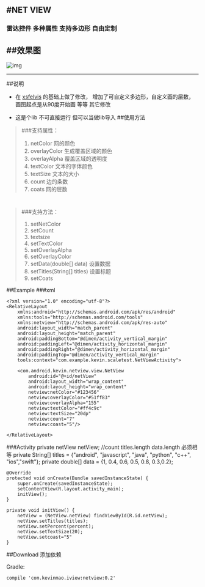 #NET VIEW
---
### 雷达控件 多种属性 支持多边形 自由定制

##效果图
---
![img](https://github.com/vinyumao/NetView/blob/master/netview/src/main/res/raw/screenshot/1951.png)

---
##说明
* 在 [xsfelvis](https://github.com/xsfelvis/NetView) 的基础上做了修改， 增加了可自定义多边形，自定义画的层数，画图起点是从90度开始画
等等 其它修改

* 这是个lib 不可直接运行 但可以当做lib导入 
##使用方法
> ###支持属性：
> 1. netColor 网的颜色
> 2. overlayColor 生成覆盖区域的颜色
> 3. overlayAlpha 覆盖区域的透明度
> 4. textColor 文本的字体颜色
> 5. textSize 文本的大小
> 6. count 边的条数
> 7. coats 网的层数
#  #
> ###支持方法：
> 1. setNetColor
> 2. setCount
> 3. textsize
> 4. setTextColor
> 5. setOverlayAlpha
> 6. setOverlayColor
> 7. setData(double[] data)  设置数据
> 8. setTitles(String[] titles) 设置标题
> 9. setCoats


##Example
###xml

	<?xml version="1.0" encoding="utf-8"?>
	<RelativeLayout
	    xmlns:android="http://schemas.android.com/apk/res/android"
	    xmlns:tools="http://schemas.android.com/tools"
	    xmlns:netview="http://schemas.android.com/apk/res-auto"
	    android:layout_width="match_parent"
	    android:layout_height="match_parent"
	    android:paddingBottom="@dimen/activity_vertical_margin"
	    android:paddingLeft="@dimen/activity_horizontal_margin"
	    android:paddingRight="@dimen/activity_horizontal_margin"
	    android:paddingTop="@dimen/activity_vertical_margin"
	    tools:context="com.example.kevin.scaletest.NetViewActivity">

	    <com.android.kevin.netview.view.NetView
			android:id="@+id/netView"
	        android:layout_width="wrap_content"
	        android:layout_height="wrap_content"
	        netview:netColor="#123456"
	        netview:overlayColor="#51ff83"
	        netview:overlayAlpha="155"
	        netview:textColor="#ff4c9c"
	        netview:textSize="20dp"
	        netview:count="7"
	        netview:coast="5"/>

	</RelativeLayout>

###Activity
	private netView netView;
	//count titles.length data.length 必须相等
    private String[] titles = {"android", "javascript", "java", "python", "c++", "ios","swift"};
    private double[] data = {1, 0.4, 0.6, 0.5, 0.8, 0.3,0.2};

    @Override
    protected void onCreate(Bundle savedInstanceState) {
        super.onCreate(savedInstanceState);
        setContentView(R.layout.activity_main);
        initView();
    }

    private void initView() {
        netView = (NetView.netView) findViewById(R.id.netView);
        netView.setTitles(titles);
        netView.setPercent(percent);
		netView.setTextSize(20);
		netView.setcoast="5"
    }

##Download  添加依赖

 Gradle:

	compile 'com.kevinmao.iview:netview:0.2'